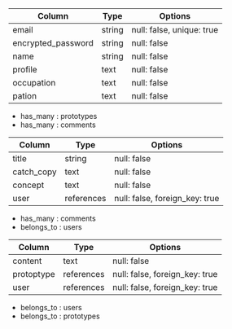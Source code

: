 

| Column             | Type   | Options                   |
| -------------------| -------| --------------------------|
| email              | string | null: false, unique: true |
| encrypted_password | string | null: false               |
| name               | string | null: false               |
| profile            | text   | null: false               |
| occupation         | text   | null: false               |
| pation             | text   | null: false               |


- has_many : prototypes
- has_many : comments

| Column             | Type       | Options                       |
| -------------------| -----------| ------------------------------|
| title              | string     | null: false                   |
| catch_copy         | text       | null: false                   |
| concept            | text       | null: false                   |
| user               | references | null: false, foreign_key: true|

- has_many : comments
- belongs_to : users

| Column             | Type       | Options                       |
| -------------------| -----------| ------------------------------|
| content            | text       | null: false                   |
| protoptype         | references | null: false, foreign_key: true|
| user               | references | null: false, foreign_key: true|

- belongs_to : users
- belongs_to : prototypes

